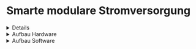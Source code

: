# Smarte modulare Stromversorgung

<details>
<summaryIdee und Ziel</summary>

Dieses Projekt ist als proof-of-concept der Bachelorthesis entstanden: <br> <i>Entwurf einer quelloffenen, smarten, modularen Stromversorgung zur Verwendung im ioBroker</i>

Das Ziel ist es, ein modulares System zu erstellen, mit dem unterschiedliche Arten von Geräten mit Strom versorgt werden können. Dabei können Module je nach Bedarf frei mit Aktoren und Sensoren ausgestattet werden. Mehrere solcher Module können kombiniert und mit einem sogenannten Kopf zu einem System zusammengesetzt werden. Durch den Kopf werden die Module mit Strom versorgt, sowohl mit Kleinspannung um die Platine und Peripherie des Moduls zu betreiben als auch mit der vollen 230V Niederspannung zur Versorgung der angeschlossenen Abnehmer. Ebenfalls stellt der Kopf eine Verbindung zu einem smart-home-System wie dem [ioBroker](https://www.iobroker.net/?lang=de) her, durch Verwendung von Industrieüblichen Protokollen und Standards wie MQTT und WLAN/ZigBee soll die Einbindung in die meisten selbstgehosteten Systeme (z.B. HomeAssistant oder FHEM) möglich sein.

</details>


<details>
<summary>Aufbau Hardware</summary>
<br><br>
Zwei beispielhafte Systeme sind diese:

1. Zum Einsatz z.B. auf dem Schreibtisch im Arbeitszimmer.<br>
	![beispielhaftes System für den Schreibtisch](/renderings/composite1-desk.png?raw=true)
	<br>
	Es besteht (v.l.n.r.) aus 
	* einem Kopf
	* einem Modul mit zwei Steckdosen des Typs F, mit jeweils
		* einer LED als Zustandsanzeige
		* einem Taster zum direkten schalten
		* optional auch Ammetern zur Überwachung des Energieverbrauchs
	* einem Modul mit vier Tastern zum Steuern anderer Geräte
	* einem Modul mit einer dimmbaren Steckdose des Typs F, die
		* einen Drehgeber (Rotary encoder) zum direkten Dimmen und Schalten besitzt
		* optional kann wieder ein Ammeter verbaut werden
	* einem Endmodul mit Temperatursensor

2. Kann z.B. auf der anderen Seite des Arbeitszimmers positioniert werden.<br>
![beispielhaftes System für den Boden](/renderings/composite2-floor.png?raw=true)<br>
	Es besteht (v.l.n.r.) aus 
	* einem Kopf
	* einem Modul mit zwei Steckdosen des Typs F, mit jeweils
		* einer LED als Zustandsanzeige
		* einem Taster zum direkten schalten
		* optional auch Ammetern zur Überwachung des Energieverbrauchs
	* einem Modul mit zwei nur extern steuerbaren Steckdosen des Typs F (wieder optional mit Ammeter)
	* einem passiven Endmodul
<br>

In dieser Kombination kann am Schreibtisch ein PC mit Monitor angeschlossen und deren Stromversorgung direkt gesteuert werden. Eine Tischlampe mit passendem Leuchmittel kann angeschlossen und direkt über das Modul gedimmt werden.<br>
Am zweiten System kann z.B. ein Deckenfluter und ein Fernseher am ersten Modul angeschlossen werden, so dass diese direkt dort geschaltet werden können. Am zweiten Modul können Drucker und NAS angeschlossen werden, die nur selten geschaltet werden. Durch das entsprechende Modul im System am Schreibtisch können alle hier angesteckten Geräte auch bequem von dort aus geschaltet werden.<br>
Da all dies in einem smart-home-System eingebunden ist, lassen sich alle Geräte auch extern steuern und die Temberatur (letztes Modul am Schreibtisch) kann eingelesen und anderweitig verwendet werden.

</details>


<details>
<summary>Aufbau Software</summary>
<br><br>
graph

</details>

